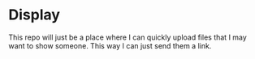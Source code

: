 # Display
 This repo will just be a place where I can quickly upload files that I may want to show someone. This way I can just send them a link.
